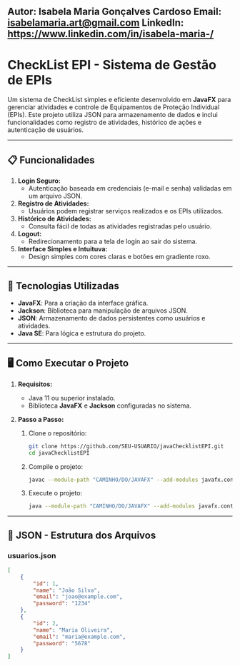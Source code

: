 Autor: Isabela Maria Gonçalves Cardoso
Email: isabelamaria.art@gmail.com
LinkedIn: https://www.linkedin.com/in/isabela-maria-/
------------------------------------------------------------------------------------------

# CheckList EPI - Sistema de Gestão de EPIs

Um sistema de CheckList simples e eficiente desenvolvido em **JavaFX** para gerenciar atividades e controle de Equipamentos de Proteção Individual (EPIs).
Este projeto utiliza JSON para armazenamento de dados e inclui funcionalidades como registro de atividades, histórico de ações e autenticação
de usuários.

------------------------------------------------------------------------------------------

## 📋 **Funcionalidades**

1. **Login Seguro:**
   - Autenticação baseada em credenciais (e-mail e senha) validadas em um arquivo JSON.
2. **Registro de Atividades:**
   - Usuários podem registrar serviços realizados e os EPIs utilizados.
3. **Histórico de Atividades:**
   - Consulta fácil de todas as atividades registradas pelo usuário.
4. **Logout:**
   - Redirecionamento para a tela de login ao sair do sistema.
5. **Interface Simples e Intuituva:**
   - Design simples com cores claras e botões em gradiente roxo.

------------------------------------------------------------------------------------------

## 🚀 **Tecnologias Utilizadas**

- **JavaFX**: Para a criação da interface gráfica.
- **Jackson**: Biblioteca para manipulação de arquivos JSON.
- **JSON**: Armazenamento de dados persistentes como usuários e atividades.
- **Java SE**: Para lógica e estrutura do projeto.

------------------------------------------------------------------------------------------

## 🖥️ **Como Executar o Projeto**

1. **Requisitos:**
   - Java 11 ou superior instalado.
   - Biblioteca **JavaFX** e **Jackson** configuradas no sistema.

2. **Passo a Passo:**
   1. Clone o repositório:
      ```bash
      git clone https://github.com/SEU-USUARIO/javaChecklistEPI.git
      cd javaChecklistEPI
      ```
   2. Compile o projeto:
      ```bash
      javac --module-path "CAMINHO/DO/JAVAFX" --add-modules javafx.controls,javafx.fxml -d bin src/application/*.java
      ```
   3. Execute o projeto:
      ```bash
      java --module-path "CAMINHO/DO/JAVAFX" --add-modules javafx.controls,javafx.fxml -cp bin application.Main
      ```

---

## 📖 **JSON - Estrutura dos Arquivos**

### **usuarios.json**
```json
[
    {
        "id": 1,
        "name": "João Silva",
        "email": "joao@example.com",
        "password": "1234"
    },
    {
        "id": 2,
        "name": "Maria Oliveira",
        "email": "maria@example.com",
        "password": "5678"
    }
]




